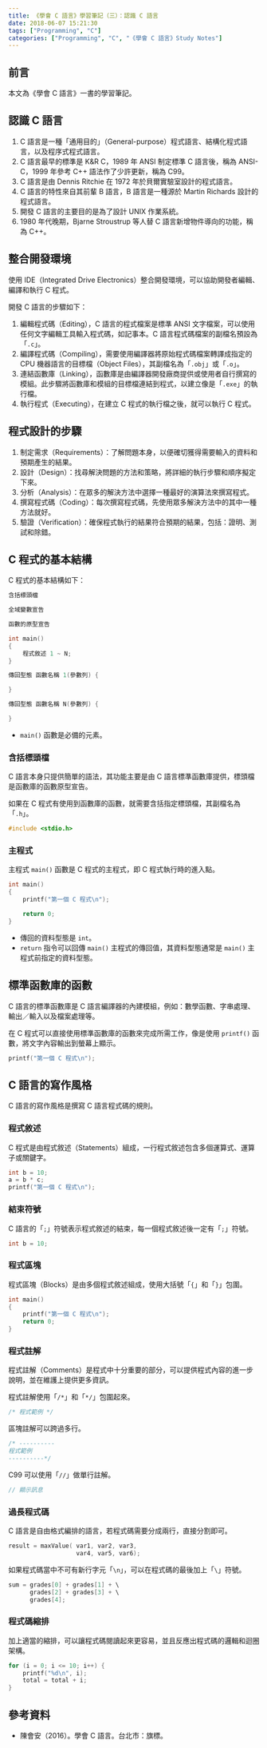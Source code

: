 ```yaml
---
title: 《學會 C 語言》學習筆記（三）：認識 C 語言
date: 2018-06-07 15:21:30
tags: ["Programming", "C"]
categories: ["Programming", "C", "《學會 C 語言》Study Notes"]
---
```


## 前言

本文為《學會 C 語言》一書的學習筆記。

## 認識 C 語言

1. C 語言是一種「通用目的」（General-purpose）程式語言、結構化程式語言，以及程序式程式語言。
2. C 語言最早的標準是 K&R C，1989 年 ANSI 制定標準 C 語言後，稱為 ANSI-C，1999 年參考 C++ 語法作了少許更新，稱為 C99。
3. C 語言是由 Dennis Ritchie 在 1972 年於貝爾實驗室設計的程式語言。
4. C 語言的特性來自其前輩 B 語言，B 語言是一種源於 Martin Richards 設計的程式語言。
5. 開發 C 語言的主要目的是為了設計 UNIX 作業系統。
6. 1980 年代晚期，Bjarne Stroustrup 等人替 C 語言新增物件導向的功能，稱為 C++。

## 整合開發環境

使用 IDE（Integrated Drive Electronics）整合開發環境，可以協助開發者編輯、編譯和執行 C 程式。

開發 C 語言的步驟如下：

1. 編輯程式碼（Editing），C 語言的程式檔案是標準 ANSI 文字檔案，可以使用任何文字編輯工具輸入程式碼，如記事本。C 語言程式碼檔案的副檔名預設為「`.c`」。
2. 編譯程式碼（Compiling），需要使用編譯器將原始程式碼檔案轉譯成指定的 CPU 機器語言的目標檔（Object Files），其副檔名為「`.obj`」或「`.o`」。
3. 連結函數庫（Linking），函數庫是由編譯器開發廠商提供或使用者自行撰寫的模組。此步驟將函數庫和模組的目標檔連結到程式，以建立像是「`.exe`」的執行檔。
4. 執行程式（Executing），在建立 C 程式的執行檔之後，就可以執行 C 程式。

## 程式設計的步驟

1. 制定需求（Requirements）：了解問題本身，以便確切獲得需要輸入的資料和預期產生的結果。
2. 設計（Design）：找尋解決問題的方法和策略，將詳細的執行步驟和順序擬定下來。
3. 分析（Analysis）：在眾多的解決方法中選擇一種最好的演算法來撰寫程式。
4. 撰寫程式碼（Coding）：每次撰寫程式碼，先使用眾多解決方法中的其中一種方法就好。
5. 驗證（Verification）：確保程式執行的結果符合預期的結果，包括：證明、測試和除錯。

## C 程式的基本結構

C 程式的基本結構如下：

```c
含括標頭檔

全域變數宣告

函數的原型宣告

int main()
{
    程式敘述 1 ~ N;
}

傳回型態 函數名稱 1(參數列) {

}

傳回型態 函數名稱 N(參數列) {

}
```

- `main()` 函數是必備的元素。

### 含括標頭檔

C 語言本身只提供簡單的語法，其功能主要是由 C 語言標準函數庫提供，標頭檔是函數庫的函數原型宣告。

如果在 C 程式有使用到函數庫的函數，就需要含括指定標頭檔，其副檔名為「`.h`」。

```c
#include <stdio.h>
```

### 主程式

主程式 `main()` 函數是 C 程式的主程式，即 C 程式執行時的進入點。

```c
int main()
{
    printf("第一個 C 程式\n");

    return 0;
}
```

- 傳回的資料型態是 `int`。
- `return` 指令可以回傳 `main()` 主程式的傳回值，其資料型態通常是 `main()` 主程式前指定的資料型態。

## 標準函數庫的函數

C 語言的標準函數庫是 C 語言編譯器的內建模組，例如：數學函數、字串處理、輸出／輸入以及檔案處理等。

在 C 程式可以直接使用標準函數庫的函數來完成所需工作，像是使用 `printf()` 函數，將文字內容輸出到螢幕上顯示。

```c
printf("第一個 C 程式\n");
```

## C 語言的寫作風格

C 語言的寫作風格是撰寫 C 語言程式碼的規則。

### 程式敘述

C 程式是由程式敘述（Statements）組成，一行程式敘述包含多個運算式、運算子或關鍵字。

```c
int b = 10;
a = b * c;
printf("第一個 C 程式\n");
```

### 結束符號

C 語言的「`;`」符號表示程式敘述的結束，每一個程式敘述後一定有「`;`」符號。

```c
int b = 10;
```

### 程式區塊

程式區塊（Blocks）是由多個程式敘述組成，使用大括號「`{`」和「`}`」包圍。

```c
int main()
{
    printf("第一個 C 程式\n");
    return 0;
}
```

### 程式註解

程式註解（Comments）是程式中十分重要的部分，可以提供程式內容的進一步說明，並在維護上提供更多資訊。

程式註解使用「`/*`」和「`*/`」包圍起來。

```c
/* 程式範例 */
```

區塊註解可以跨過多行。

```c
/* ----------
程式範例
----------*/
```

C99 可以使用「`//`」做單行註解。

```c
// 顯示訊息
```

### 過長程式碼

C 語言是自由格式編排的語言，若程式碼需要分成兩行，直接分割即可。

```c
result = maxValue( var1, var2, var3,
                   var4, var5, var6);
```

如果程式碼當中不可有新行字元「`\n`」，可以在程式碼的最後加上「`\`」符號。

```c
sum = grades[0] + grades[1] + \
      grades[2] + grades[3] + \
      grades[4];
```

### 程式碼縮排

加上適當的縮排，可以讓程式碼閱讀起來更容易，並且反應出程式碼的邏輯和迴圈架構。

```c
for (i = 0; i <= 10; i++) {
    printf("%d\n", i);
    total = total + i;
}
```

## 參考資料

- 陳會安（2016）。學會 C 語言。台北市：旗標。
